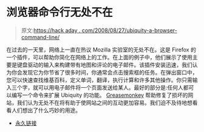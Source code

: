 # 浏览器命令行无处不在

> 原文:[https://hack aday . com/2008/08/27/ubiquity-a-browser-command-line/](https://hackaday.com/2008/08/27/ubiquity-a-browser-command-line/)

在过去的一天里，网络上一直在热议 Mozilla 实验室的无处不在。这是 Firefox 的一个插件，可以帮助你简化在网络上的工作。在上面的例子中，他们展示了使用主要是键盘驱动的输入来构建带有地图和评论的电子邮件。该插件安装迅速，我们认为你会发现它为你节省了很多时间，你通常会点击搜索框的任务。在弹出窗口中，您可以快速查找维基百科，定义单词，翻译，执行计算和许多其他操作。你只需输入三个字，就可以用电子邮件将一个页面发送给某人。最好的部分是:任何人都可以编写一个命令来扩展 Ubiquity 的功能。 [Greasemonkey](http://www.greasespot.net/) 帮助修复了损坏的网站，我们认为无处不在将有助于使网站之间的互动更加容易。我们迫不及待地想看看人们想出了什么巧妙的用途。

*   [永久链接](http://labs.mozilla.com/2008/08/introducing-ubiquity/)
